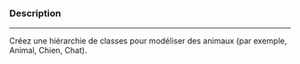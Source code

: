 ### Description

---

Créez une hiérarchie de classes pour modéliser des animaux (par exemple, Animal, Chien, Chat).
